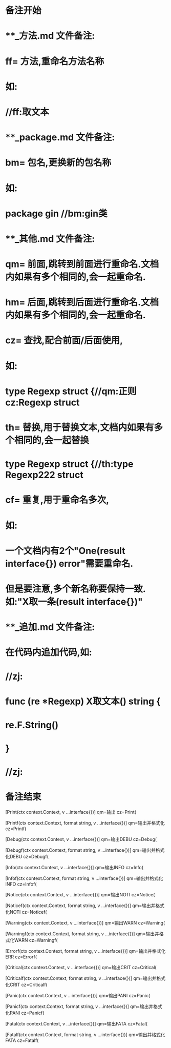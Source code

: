 # 备注开始
# **_方法.md 文件备注:
# ff= 方法,重命名方法名称
# 如:
# //ff:取文本

# **_package.md 文件备注:
# bm= 包名,更换新的包名称 
# 如: 
# package gin //bm:gin类

# **_其他.md 文件备注:
# qm= 前面,跳转到前面进行重命名.文档内如果有多个相同的,会一起重命名.
# hm= 后面,跳转到后面进行重命名.文档内如果有多个相同的,会一起重命名.
# cz= 查找,配合前面/后面使用,
# 如:
# type Regexp struct {//qm:正则 cz:Regexp struct
#
# th= 替换,用于替换文本,文档内如果有多个相同的,会一起替换
# type Regexp struct {//th:type Regexp222 struct
#
# cf= 重复,用于重命名多次,
# 如: 
# 一个文档内有2个"One(result interface{}) error"需要重命名.
# 但是要注意,多个新名称要保持一致. 如:"X取一条(result interface{})"

# **_追加.md 文件备注:
# 在代码内追加代码,如:
# //zj:
# func (re *Regexp) X取文本() string { 
#    re.F.String()
# }
# //zj:
# 备注结束

[Print(ctx context.Context, v ...interface{})]
qm=输出
cz=Print(

[Printf(ctx context.Context, format string, v ...interface{})]
qm=输出并格式化
cz=Printf(

[Debug(ctx context.Context, v ...interface{})]
qm=输出DEBU
cz=Debug(

[Debugf(ctx context.Context, format string, v ...interface{})]
qm=输出并格式化DEBU
cz=Debugf(

[Info(ctx context.Context, v ...interface{})]
qm=输出INFO
cz=Info(

[Infof(ctx context.Context, format string, v ...interface{})]
qm=输出并格式化INFO
cz=Infof(

[Notice(ctx context.Context, v ...interface{})]
qm=输出NOTI
cz=Notice(

[Noticef(ctx context.Context, format string, v ...interface{})]
qm=输出并格式化NOTI
cz=Noticef(

[Warning(ctx context.Context, v ...interface{})]
qm=输出WARN
cz=Warning(

[Warningf(ctx context.Context, format string, v ...interface{})]
qm=输出并格式化WARN
cz=Warningf(

[Errorf(ctx context.Context, format string, v ...interface{})]
qm=输出并格式化ERR
cz=Errorf(

[Critical(ctx context.Context, v ...interface{})]
qm=输出CRIT
cz=Critical(

[Criticalf(ctx context.Context, format string, v ...interface{})]
qm=输出并格式化CRIT
cz=Criticalf(

[Panic(ctx context.Context, v ...interface{})]
qm=输出PANI
cz=Panic(

[Panicf(ctx context.Context, format string, v ...interface{})]
qm=输出并格式化PANI
cz=Panicf(

[Fatal(ctx context.Context, v ...interface{})]
qm=输出FATA
cz=Fatal(

[Fatalf(ctx context.Context, format string, v ...interface{})]
qm=输出并格式化FATA
cz=Fatalf(
